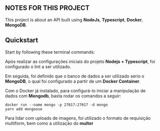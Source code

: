 ## NOTES FOR THIS PROJECT

This project is about an API built using <strong>NodeJs</strong>, <strong>Typescript</strong>, <strong>Docker</strong>, <strong>MongoDB</strong>.

## Quickstart

Start by following these terminal commands:

Após realizar as configurações iniciais do projeto <strong>Nodejs + Typescript</strong>, foi configurado o lint a ser utilizado.

Em seguida, foi definido que o banco de dados a ser utilizado serio o <strong>MongoDB</strong>, o qual foi configurado a partir de um <strong>Docker Container</strong>.

Com o Docker já instalado, para configurá-lo iniciar a manipulação de dados com <strong>Mongodb</strong>, basta rodar os comandos a seguir:

	docker run --name mongo -p 27017:27017 -d mongo
	yarn add mongoose

Para lidar com uploads de imagens, foi utilizado o formato de requisição multiform, bem como a utilização do <strong>multer</strong>


